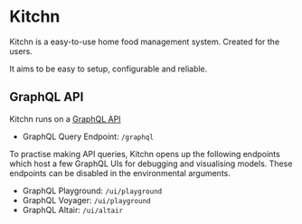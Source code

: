 # Kitchn

Kitchn is a easy-to-use home food management system. Created for the users.

It aims to be easy to setup, configurable and reliable.

## GraphQL API

Kitchn runs on a [GraphQL API](https://graphql.org/)

- GraphQL Query Endpoint: `/graphql`

To practise making API queries, Kitchn opens up the following endpoints which
  host a few GraphQL UIs for debugging and visualising models. These endpoints
  can be disabled in the environmental arguments.

- GraphQL Playground: `/ui/playground`
- GraphQL Voyager: `/ui/playground`
- GraphQL Altair: `/ui/altair`
